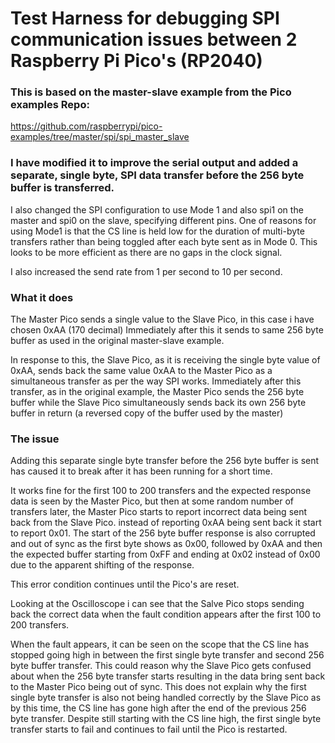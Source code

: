 # Test Harness for debugging SPI communication issues between 2 Raspberry Pi Pico's (RP2040)

### This is based on the master-slave example from the Pico examples Repo:
https://github.com/raspberrypi/pico-examples/tree/master/spi/spi_master_slave


### I have modified it to improve the serial output and added a separate, single byte, SPI data transfer before the 256 byte buffer is transferred.

I also changed the SPI configuration to use Mode 1 and also spi1 on the master and spi0 on the slave, specifying different pins.
One of reasons for using Mode1 is that the CS line is held low for the duration of multi-byte transfers rather than being toggled after each byte sent as in Mode 0. This looks to be more efficient as there are no gaps in the clock signal.

I also increased the send rate from 1 per second to 10 per second.

### What it does
The Master Pico sends a single value to the Slave Pico, in this case i have chosen 0xAA (170 decimal)
Immediately after this it sends to same 256 byte buffer as used in the original master-slave example.

In response to this, the Slave Pico, as it is receiving the single byte value of 0xAA, sends back the same value 0xAA to the Master Pico as a simultaneous transfer as per the way SPI works. Immediately after this transfer, as in the original example, the Master Pico sends the 256 byte buffer while the Slave Pico simultaneously sends back its own 256 byte buffer in return (a reversed copy of the buffer used by the master)


### The issue
Adding this separate single byte transfer before the 256 byte buffer is sent has caused it to break after it has been running for a short time.

It works fine for the first 100 to 200 transfers and the expected response data is seen by the Master Pico, but then at some random number of transfers later, the Master Pico starts to report incorrect data being sent back from the Slave Pico. instead of reporting 0xAA being sent back it start to report 0x01. The start of the 256 byte buffer response is also corrupted and out of sync as the first byte shows as 0x00, followed by 0xAA and then the expected buffer starting from 0xFF and ending at 0x02 instead of 0x00 due to the apparent shifting of the response.

This error condition continues until the Pico's are reset.

Looking at the Oscilloscope i can see that the Salve Pico stops sending back the correct data when the fault condition appears after the first 100 to 200 transfers.

When the fault appears, it can be seen on the scope that the CS line has stopped going high in between the first single byte transfer and second 256 byte buffer transfer. This could reason why the Slave Pico gets confused about when the 256 byte transfer starts resulting in the data bring sent back to the Master Pico being out of sync. This does not explain why the first single byte transfer is also not being handled correctly by the Slave Pico as by this time, the CS line has gone high after the end of the previous 256 byte transfer. Despite still starting with the CS line high, the first single byte transfer starts to fail and continues to fail until the Pico is restarted.


